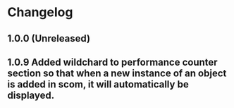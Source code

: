 # Changelog

## 1.0.0 (Unreleased)

## 1.0.9 Added wildchard to performance counter section so that when a new instance of an object is added in scom, it will automatically be displayed.
